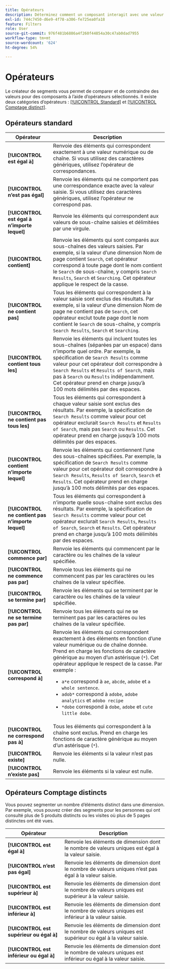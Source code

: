 ```yaml
---
title: Opérateurs
description: Déterminez comment un composant interagit avec une valeur dans un segment.
exl-id: 744c7450-d6e9-4f78-a306-fe725ea0fa18
feature: Filters
role: User
source-git-commit: 976f481b6886a4f260f44854a30c47ab0dad7955
workflow-type: tm+mt
source-wordcount: '624'
ht-degree: 54%

---
```


# Opérateurs

Le créateur de segments vous permet de comparer et de contraindre des valeurs pour des composants à l’aide d’opérateurs sélectionnés. Il existe deux catégories dʼopérateurs : [[!UICONTROL Standard]](#standard-operators) et [[!UICONTROL Comptage distinct]](#distinct-count-operators).

## Opérateurs standard

| Opérateur | Description |
| --- | --- |
| **[!UICONTROL est égal à]** | Renvoie des éléments qui correspondent exactement à une valeur numérique ou de chaîne. Si vous utilisez des caractères génériques, utilisez l’opérateur de correspondances. |
| **[!UICONTROL n’est pas égal]** | Renvoie les éléments qui ne comportent pas une correspondance exacte avec la valeur saisie.  Si vous utilisez des caractères génériques, utilisez l’opérateur ne correspond pas. |
| **[!UICONTROL est égal à n’importe lequel]** | Renvoie les éléments qui correspondent aux valeurs de sous-chaîne saisies et délimitées par une virgule. |
| **[!UICONTROL contient]** | Renvoie les éléments qui sont comparés aux sous-chaînes des valeurs saisies. Par exemple, si la valeur d’une dimension Nom de page contient `Search`, cet opérateur correspond à toute page dont le nom contient le `Search` de sous-chaîne, y compris `Search Results`, `Search` et `Searching`. Cet opérateur applique le respect de la casse. |
| **[!UICONTROL ne contient pas]** | Tous les éléments qui correspondent à la valeur saisie sont exclus des résultats. Par exemple, si la valeur d’une dimension Nom de page ne contient pas de `Search`, cet opérateur exclut toute page dont le nom contient le `Search` de sous-chaîne, y compris `Search Results`, `Search` et `Searching`. |
| **[!UICONTROL contient tous les]** | Renvoie les éléments qui incluent toutes les sous-chaînes (séparées par un espace) dans nʼimporte quel ordre. Par exemple, la spécification de `Search Results` comme valeur pour cet opérateur doit correspondre à `Search Results` et `Results of Search`, mais pas à `Search` ou `Results` indépendamment. Cet opérateur prend en charge jusquʼà 100 mots délimités par des espaces. |
| **[!UICONTROL ne contient pas tous les]** | Tous les éléments qui correspondent à chaque valeur saisie sont exclus des résultats. Par exemple, la spécification de `Search Results` comme valeur pour cet opérateur exclurait `Search Results` et `Results of Search`, mais pas `Search` ou `Results`. Cet opérateur prend en charge jusquʼà 100 mots délimités par des espaces. |
| **[!UICONTROL contient n’importe lequel]** | Renvoie les éléments qui contiennent l’une des sous-chaînes spécifiées. Par exemple, la spécification de `Search Results` comme valeur pour cet opérateur doit correspondre à `Search Results`, `Results of Search`, `Search` et `Results`. Cet opérateur prend en charge jusquʼà 100 mots délimités par des espaces. |
| **[!UICONTROL ne contient pas n’importe lequel]** | Tous les éléments qui correspondent à n’importe quelle sous-chaîne sont exclus des résultats. Par exemple, la spécification de `Search Results` comme valeur pour cet opérateur exclurait `Search Results`, `Results of Search`, `Search` et `Results`. Cet opérateur prend en charge jusquʼà 100 mots délimités par des espaces. |
| **[!UICONTROL commence par]** | Renvoie les éléments qui commencent par le caractère ou les chaînes de la valeur spécifiée. |
| **[!UICONTROL ne commence pas par]** | Renvoie tous les éléments qui ne commencent pas par les caractères ou les chaînes de la valeur spécifiée. |
| **[!UICONTROL se termine par]** | Renvoie les éléments qui se terminent par le caractère ou les chaînes de la valeur spécifiée. |
| **[!UICONTROL ne se termine pas par]** | Renvoie tous les éléments qui ne se terminent pas par les caractères ou les chaînes de la valeur spécifiée. |
| **[!UICONTROL correspond à]** | Renvoie les éléments qui correspondent exactement à des éléments en fonction d’une valeur numérique ou de chaîne donnée. Prend en charge les fonctions de caractère générique au moyen dʼun astérisque (`*`). Cet opérateur applique le respect de la casse. Par exemple :<ul><li>`a*e` correspond à `ae`, `abcde`, `adobe` et `a whole sentence`.</li><li>`adob*` correspond à `adobe`, `adobe analytics` et `adobo recipe`</li><li>`*dobe` correspond à `dobe`, `adobe` et `cute little dobe`.</li></ul> |
| **[!UICONTROL ne correspond pas à]** | Tous les éléments qui correspondent à la chaîne sont exclus. Prend en charge les fonctions de caractère générique au moyen dʼun astérisque (`*`). |
| **[!UICONTROL existe]** | Renvoie les éléments si la valeur nʼest pas nulle. |
| **[!UICONTROL n’existe pas]** | Renvoie les éléments si la valeur est nulle. |

## Opérateurs Comptage distincts

Vous pouvez segmenter un nombre d’éléments distinct dans une dimension. Par exemple, vous pouvez créer des segments pour les personnes qui ont consulté plus de 5 produits distincts ou les visites où plus de 5 pages distinctes ont été vues.

| Opérateur | Description |
| --- | --- |
| **[!UICONTROL est égal à]** | Renvoie les éléments de dimension dont le nombre de valeurs uniques est égal à la valeur saisie. |
| **[!UICONTROL n’est pas égal]** | Renvoie les éléments de dimension dont le nombre de valeurs uniques n’est pas égal à la valeur saisie. |
| **[!UICONTROL est supérieur à]** | Renvoie les éléments de dimension dont le nombre de valeurs uniques est supérieur à la valeur saisie. |
| **[!UICONTROL est inférieur à]** | Renvoie les éléments de dimension dont le nombre de valeurs uniques est inférieur à la valeur saisie. |
| **[!UICONTROL est supérieur ou égal à]** | Renvoie les éléments de dimension dont le nombre de valeurs uniques est supérieur ou égal à la valeur saisie. |
| **[!UICONTROL est inférieur ou égal à]** | Renvoie les éléments de dimension dont le nombre de valeurs uniques est inférieur ou égal à la valeur saisie. |
